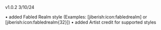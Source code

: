 v1.0.2 3/10/24

• added Fabled Realm style (Examples: [jiberish:icon:fabledrealm] or [jiberish:icon:fabledrealm{32}])
• added Artist credit for supported styles
